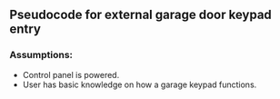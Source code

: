 ## Pseudocode for external garage door keypad entry 

### Assumptions:
  - Control panel is powered.
  - User has basic knowledge on how a garage keypad functions.

